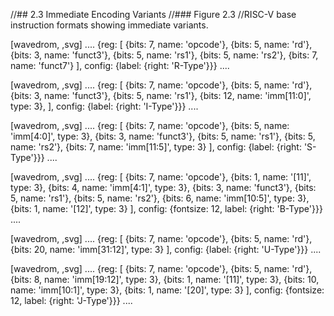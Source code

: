 //## 2.3 Immediate Encoding Variants
//### Figure 2.3
//RISC-V base instruction formats showing immediate variants.

[wavedrom, ,svg]
....
{reg: [
{bits: 7,  name: 'opcode'},
{bits: 5,  name: 'rd'},
{bits: 3,  name: 'funct3'},
{bits: 5,  name: 'rs1'},
{bits: 5,  name: 'rs2'},
{bits: 7,  name: 'funct7'}
], config: {label: {right: 'R-Type'}}}
....

[wavedrom, ,svg]
....
{reg: [
{bits: 7,  name: 'opcode'},
{bits: 5,  name: 'rd'},
{bits: 3,  name: 'funct3'},
{bits: 5,  name: 'rs1'},
{bits: 12, name: 'imm[11:0]', type: 3},
], config: {label: {right: 'I-Type'}}}
....

[wavedrom, ,svg]
....
{reg: [
{bits: 7,  name: 'opcode'},
{bits: 5,  name: 'imm[4:0]', type: 3},
{bits: 3,  name: 'funct3'},
{bits: 5,  name: 'rs1'},
{bits: 5,  name: 'rs2'},
{bits: 7,  name: 'imm[11:5]', type: 3}
], config: {label: {right: 'S-Type'}}}
....

[wavedrom, ,svg]
....
{reg: [
{bits: 7,  name: 'opcode'},
{bits: 1,  name: '[11]',      type: 3},
{bits: 4,  name: 'imm[4:1]',  type: 3},
{bits: 3,  name: 'funct3'},
{bits: 5,  name: 'rs1'},
{bits: 5,  name: 'rs2'},
{bits: 6,  name: 'imm[10:5]', type: 3},
{bits: 1,  name: '[12]',      type: 3}
], config: {fontsize: 12, label: {right: 'B-Type'}}}
....

[wavedrom, ,svg]
....
{reg: [
{bits: 7,  name: 'opcode'},
{bits: 5,  name: 'rd'},
{bits: 20, name: 'imm[31:12]', type: 3}
], config: {label: {right: 'U-Type'}}}
....

[wavedrom, ,svg]
....
{reg: [
{bits: 7,  name: 'opcode'},
{bits: 5,  name: 'rd'},
{bits: 8,  name: 'imm[19:12]', type: 3},
{bits: 1,  name: '[11]',       type: 3},
{bits: 10, name: 'imm[10:1]',  type: 3},
{bits: 1,  name: '[20]',       type: 3}
], config: {fontsize: 12, label: {right: 'J-Type'}}}
....
